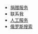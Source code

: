 
<script src="https://cdn.jsdelivr.net/npm/sweetalert2@11"></script>
<script src="js.js"></script>
<link rel="stylesheet" href="style.css">

*  [捐赠服务](https://i.itfuwu.dynv6.net/)
*  联系我
  * <a href="https://ok.shareoto.trade" onclick="showFriendlyAlert(event)">人工服务</a>
*  [俄罗斯搜索](https://yandex.eu/)
